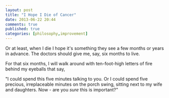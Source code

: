 ```yaml
---
layout: post
title: "I Hope I Die of Cancer"
date: 2013-06-22 20:44
comments: true
published: true
categories: [philosophy,improvement]
---
```

Or at least, when I die I hope it's something they see a few months or years in advance.  The doctors should give me, say, six months to live.

For that six months, I will walk around with ten-foot-high letters of fire behind my eyeballs that say,

"I could spend this five minutes talking to you.  Or I could spend five precious, irreplaceable minutes on the porch swing, sitting next to my wife and daughters.  Now - are you <i>sure</i> this is important?"


